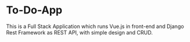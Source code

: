 # To-Do-App
This is a Full Stack Application which runs Vue.js in front-end and Django Rest Framework as REST API, with simple design and CRUD.

